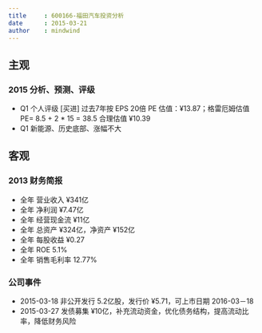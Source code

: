 ```yaml
---
title     : 600166-福田汽车投资分析
date      : 2015-03-21
author    : mindwind
---
```


## 主观
### 2015 分析、预测、评级
  - Q1 个人评级 [买进] 过去7年按 EPS 20倍 PE 估值：¥13.87；格雷厄姆估值 PE= 8.5 + 2 * 15 = 38.5 合理估值 ¥10.39
  - Q1 新能源、历史底部、涨幅不大


## 客观
### 2013 财务简报
  - 全年 营业收入 ¥341亿
  - 全年 净利润 ¥7.47亿
  - 全年 经营现金流 ¥11亿
  - 全年 总资产 ¥324亿，净资产 ¥152亿
  - 全年 每股收益 ¥0.27
  - 全年 ROE 5.1%
  - 全年 销售毛利率 12.77%


### 公司事件
  - 2015-03-18 非公开发行 5.2亿股，发行价 ¥5.71，可上市日期 2016-03－18
  - 2015-03-27 发债募集 ¥10亿，补充流动资金，优化债务结构，提高流动比率，降低财务风险
